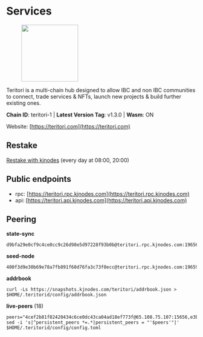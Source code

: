 # Services

<figure><img src="https://raw.githubusercontent.com/kj89/testnet_manuals/main/pingpub/logos/teritori.png" width="150" alt=""><figcaption></figcaption></figure>

Teritori is a multi-chain hub designed to allow IBC and non IBC communities  to connect, trade services & NFTs, launch new projects & build further existing ones.

**Chain ID**: teritori-1 | **Latest Version Tag**: v1.3.0 | **Wasm**: ON

Website: [https://teritori.com](https://teritori.com)

## Restake

[Restake with kjnodes](https://restake.app/teritori/torivaloper184ln03hkpt75uhrrr26f66kvcqvf4yn4nc2xjm) (every day at 08:00, 20:00)
## Public endpoints

* rpc: [https://teritori.rpc.kjnodes.com](https://teritori.rpc.kjnodes.com)
* api: [https://teritori.api.kjnodes.com](https://teritori.api.kjnodes.com)

## Peering

**state-sync**

```
d9bfa29e0cf9c4ce0cc9c26d98e5d97228f93b0b@teritori.rpc.kjnodes.com:19656
```

**seed-node**

```
400f3d9e30b69e78a7fb891f60d76fa3c73f0ecc@teritori.rpc.kjnodes.com:19659
```

**addrbook**
```
curl -Ls https://snapshots.kjnodes.com/teritori/addrbook.json > $HOME/.teritorid/config/addrbook.json
```

**live-peers** (18)
```
peers="4cef2b81f82420434c6ce0dc43ca04ad18ef773f@65.108.75.107:15656,e3b906fefa58783395fcf72086c698707908a558@141.95.65.26:27736,1f4e77295379ce0c928502d2b075157a8c8a9e64@51.83.96.150:26642,358f13bd95d91517053a58f4d30205842672837f@104.37.187.214:60656,26d6ee4138c7533c5541722c6e1ecc6d60d47a86@104.193.254.42:26656,1ae3e0eafc14a3626a9cd43de867958526fd851a@176.9.98.24:30589,1e08fefb7e8851490d40e804df76d1ac33cb1f0a@38.146.3.175:15956,2f93424bd346b857bd5164eaac0b2bfd5fd644c0@144.91.127.252:26656,44b2bf9d970aece0531d3d939c5c546a7ac9201a@34.219.76.190:26656,f490d88332f112ccb43f25edb11f2d6b640f69fc@51.159.130.137:26656,d9bfa29e0cf9c4ce0cc9c26d98e5d97228f93b0b@65.109.88.38:19656,8e1e342208f400bb10677617d4f08b31a3b48877@138.201.61.159:26656,26175f13ada3d61c93bca342819fd5dc797bced0@65.109.58.226:28656,ebacd77faa91ee858496a79250adff93480ce64b@158.69.188.117:26656,5ab6437f73fe71f392d53566e037aa91087530ac@139.144.67.202:26656,7fb5a1a53f481f037487920ed08b0495158e2041@148.251.53.202:26796,29b92a4020171c20fe70e5d60f9c5d07dc9f31f7@194.163.161.146:26656,46b7ae20e3cc4264076a91c3601f3894a021a80d@65.108.6.45:36656"
sed -i 's|^persistent_peers *=.*|persistent_peers = "'$peers'"|' $HOME/.teritorid/config/config.toml
```
